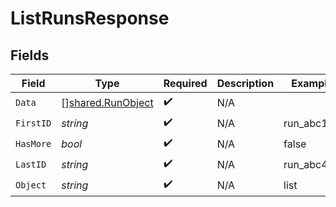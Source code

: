 # ListRunsResponse


## Fields

| Field                                                         | Type                                                          | Required                                                      | Description                                                   | Example                                                       |
| ------------------------------------------------------------- | ------------------------------------------------------------- | ------------------------------------------------------------- | ------------------------------------------------------------- | ------------------------------------------------------------- |
| `Data`                                                        | [][shared.RunObject](../../../pkg/models/shared/runobject.md) | :heavy_check_mark:                                            | N/A                                                           |                                                               |
| `FirstID`                                                     | *string*                                                      | :heavy_check_mark:                                            | N/A                                                           | run_abc123                                                    |
| `HasMore`                                                     | *bool*                                                        | :heavy_check_mark:                                            | N/A                                                           | false                                                         |
| `LastID`                                                      | *string*                                                      | :heavy_check_mark:                                            | N/A                                                           | run_abc456                                                    |
| `Object`                                                      | *string*                                                      | :heavy_check_mark:                                            | N/A                                                           | list                                                          |